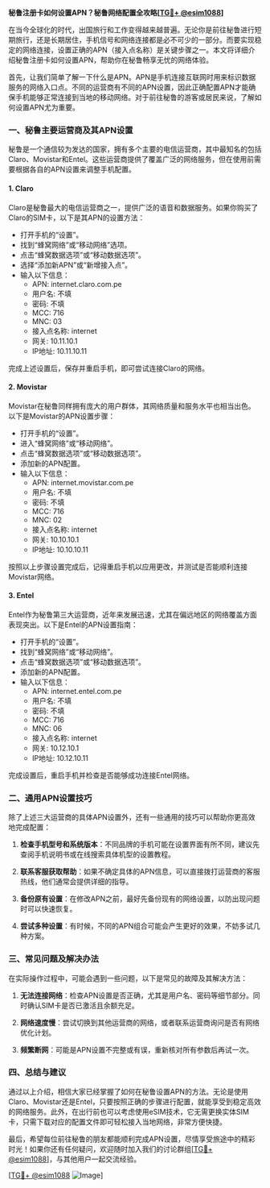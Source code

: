 **秘鲁注册卡如何设置APN？秘鲁网络配置全攻略[[TG💪+ @esim1088](https://t.me/s/esim1088)]**

在当今全球化的时代，出国旅行和工作变得越来越普遍。无论你是前往秘鲁进行短期旅行，还是长期居住，手机信号和网络连接都是必不可少的一部分。而要实现稳定的网络连接，设置正确的APN（接入点名称）是关键步骤之一。本文将详细介绍秘鲁注册卡如何设置APN，帮助你在秘鲁畅享无忧的网络体验。

首先，让我们简单了解一下什么是APN。APN是手机连接互联网时用来标识数据服务的网络入口点。不同的运营商有不同的APN设置，因此正确配置APN才能确保手机能够正常连接到当地的移动网络。对于前往秘鲁的游客或居民来说，了解如何设置APN尤为重要。

### **一、秘鲁主要运营商及其APN设置**

秘鲁是一个通信较为发达的国家，拥有多个主要的电信运营商，其中最知名的包括Claro、Movistar和Entel。这些运营商提供了覆盖广泛的网络服务，但在使用前需要根据各自的APN设置来调整手机配置。

#### **1. Claro**
Claro是秘鲁最大的电信运营商之一，提供广泛的语音和数据服务。如果你购买了Claro的SIM卡，以下是其APN的设置方法：

- 打开手机的“设置”。
- 找到“蜂窝网络”或“移动网络”选项。
- 点击“蜂窝数据选项”或“移动数据选项”。
- 选择“添加新APN”或“新增接入点”。
- 输入以下信息：
  - APN: internet.claro.com.pe
  - 用户名: 不填
  - 密码: 不填
  - MCC: 716
  - MNC: 03
  - 接入点名称: internet
  - 网关: 10.11.10.1
  - IP地址: 10.11.10.11

完成上述设置后，保存并重启手机，即可尝试连接Claro的网络。

#### **2. Movistar**
Movistar在秘鲁同样拥有庞大的用户群体，其网络质量和服务水平也相当出色。以下是Movistar的APN设置步骤：

- 打开手机的“设置”。
- 进入“蜂窝网络”或“移动网络”。
- 点击“蜂窝数据选项”或“移动数据选项”。
- 添加新的APN配置。
- 输入以下信息：
  - APN: internet.movistar.com.pe
  - 用户名: 不填
  - 密码: 不填
  - MCC: 716
  - MNC: 02
  - 接入点名称: internet
  - 网关: 10.10.10.1
  - IP地址: 10.10.10.11

按照以上步骤设置完成后，记得重启手机以应用更改，并测试是否能顺利连接Movistar网络。

#### **3. Entel**
Entel作为秘鲁第三大运营商，近年来发展迅速，尤其在偏远地区的网络覆盖方面表现突出。以下是Entel的APN设置指南：

- 打开手机的“设置”。
- 找到“蜂窝网络”或“移动网络”。
- 点击“蜂窝数据选项”或“移动数据选项”。
- 添加新的APN配置。
- 输入以下信息：
  - APN: internet.entel.com.pe
  - 用户名: 不填
  - 密码: 不填
  - MCC: 716
  - MNC: 06
  - 接入点名称: internet
  - 网关: 10.12.10.1
  - IP地址: 10.12.10.11

完成设置后，重启手机并检查是否能够成功连接Entel网络。

### **二、通用APN设置技巧**

除了上述三大运营商的具体APN设置外，还有一些通用的技巧可以帮助你更高效地完成配置：

1. **检查手机型号和系统版本**：不同品牌的手机可能在设置界面有所不同，建议先查阅手机说明书或在线搜索具体机型的设置教程。
   
2. **联系客服获取帮助**：如果不确定具体的APN信息，可以直接拨打运营商的客服热线，他们通常会提供详细的指导。

3. **备份原有设置**：在修改APN之前，最好先备份现有的网络设置，以防出现问题时可以快速恢复。

4. **尝试多种设置**：有时候，不同的APN组合可能会产生更好的效果，不妨多试几种方案。

### **三、常见问题及解决办法**

在实际操作过程中，可能会遇到一些问题，以下是常见的故障及其解决方法：

1. **无法连接网络**：检查APN设置是否正确，尤其是用户名、密码等细节部分。同时确认SIM卡是否已激活且余额充足。

2. **网络速度慢**：尝试切换到其他运营商的网络，或者联系运营商询问是否有网络优化计划。

3. **频繁断网**：可能是APN设置不完整或有误，重新核对所有参数后再试一次。

### **四、总结与建议**

通过以上介绍，相信大家已经掌握了如何在秘鲁设置APN的方法。无论是使用Claro、Movistar还是Entel，只要按照正确的步骤进行配置，就能享受到稳定高效的网络服务。此外，在出行前也可以考虑使用eSIM技术，它无需更换实体SIM卡，只需下载对应的配置文件即可轻松接入当地网络，非常方便快捷。

最后，希望每位前往秘鲁的朋友都能顺利完成APN设置，尽情享受旅途中的精彩时光！如果你还有任何疑问，欢迎随时加入我们的讨论群组[[TG💪+ @esim1088](https://t.me/s/esim1088)]，与其他用户一起交流经验。

[[TG💪+ @esim1088](https://t.me/s/esim1088) ![Image](https://i.postimg.cc/4NQfJmqS/Snipaste-2025-05-13-00-14-12.png)]